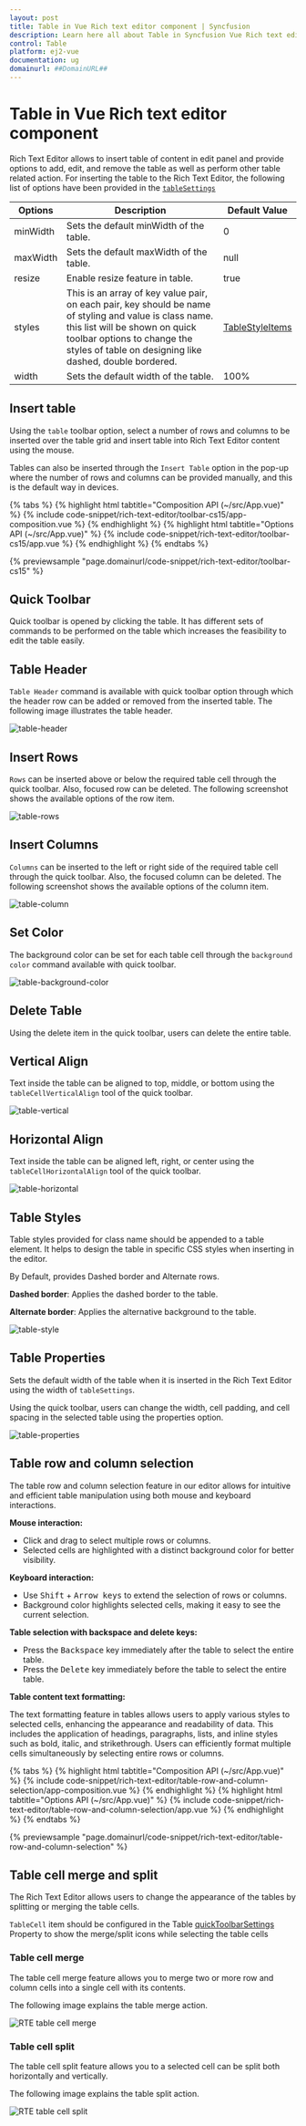 ```yaml
---
layout: post
title: Table in Vue Rich text editor component | Syncfusion
description: Learn here all about Table in Syncfusion Vue Rich text editor component of Syncfusion Essential JS 2 and more.
control: Table 
platform: ej2-vue
documentation: ug
domainurl: ##DomainURL##
---
```


# Table in Vue Rich text editor component

Rich Text Editor allows to insert table of content in edit panel and provide options to add, edit, and remove the table as well as perform other table related action. For inserting the table to the Rich Text Editor, the following list of options have been provided in the [`tableSettings`](https://ej2.syncfusion.com/vue/documentation/api/rich-text-editor/tableSettings/#tablesettings)

| Options | Description | Default Value |
|----------------|---------|-----------------------------|
| minWidth | Sets the default minWidth of the table. | 0 |
| maxWidth | Sets the default maxWidth of the table. | null |
| resize | Enable resize feature in table.| true |
| styles | This is an array of key value pair, on each pair, key should be name of styling and value is class name. this list will be shown on quick toolbar options to change the styles of table on designing like dashed, double bordered. | [TableStyleItems](https://ej2.syncfusion.com/vue/documentation/api/rich-text-editor/tableSettings/#styles) |
| width | Sets the default width of the table. | 100% |

## Insert table

Using the `table` toolbar option, select a number of rows and columns to be inserted over the table grid and insert table into Rich Text Editor content using the mouse.

Tables can also be inserted through the `Insert Table` option in the pop-up where the number of rows and columns can be provided manually, and this is the default way in devices.

{% tabs %}
{% highlight html tabtitle="Composition API (~/src/App.vue)" %}
{% include code-snippet/rich-text-editor/toolbar-cs15/app-composition.vue %}
{% endhighlight %}
{% highlight html tabtitle="Options API (~/src/App.vue)" %}
{% include code-snippet/rich-text-editor/toolbar-cs15/app.vue %}
{% endhighlight %}
{% endtabs %}
        
{% previewsample "page.domainurl/code-snippet/rich-text-editor/toolbar-cs15" %}

## Quick Toolbar

Quick toolbar is opened by clicking the table. It has different sets of commands to be performed on the table which increases the feasibility to edit the table easily.

## Table Header

`Table Header` command is available with quick toolbar option through which the header row can be added or removed from the inserted table. The following image illustrates the table header.

![table-header](./images/table_header.png)

## Insert Rows

`Rows` can be inserted above or below the required table cell through the quick toolbar. Also, focused row can be deleted. The following screenshot shows the available options of the row item.

![table-rows](./images/table_rows.png)

## Insert Columns

`Columns` can be inserted to the left or right side of the required table cell through the quick toolbar. Also, the focused column can be deleted. The following screenshot shows the available options of the column item.

![table-column](./images/table_column.png)

## Set Color

The background color can be set for each table cell through the `background color` command available with quick toolbar.

![table-background-color](./images/table_bg_color.png)

## Delete Table

Using the delete item in the quick toolbar, users can delete the entire table.

## Vertical Align

Text inside the table can be aligned to top, middle, or bottom using the `tableCellVerticalAlign` tool of the quick toolbar.

![table-vertical](./images/table_vertical.png)

## Horizontal Align

Text inside the table can be aligned left, right, or center using the `tableCellHorizontalAlign` tool of the quick toolbar.

![table-horizontal](./images/table_horizontal.png)

## Table Styles

Table styles provided for class name should be appended to a table element. It helps to design the table in specific CSS styles when inserting in the editor.

By Default, provides Dashed border and Alternate rows.

**Dashed border**: Applies the dashed border to the table.

**Alternate border**: Applies the alternative background to the table.

 ![table-style](./images/table_style.png)

## Table Properties

Sets the default width of the table when it is inserted in the Rich Text Editor using the width of `tableSettings`.

Using the quick toolbar, users can change the width, cell padding, and cell spacing in the selected table using the properties option.

![table-properties](./images/table_properties.png)

## Table row and column selection

The table row and column selection feature in our editor allows for intuitive and efficient table manipulation using both mouse and keyboard interactions.

**Mouse interaction:**

* Click and drag to select multiple rows or columns.
* Selected cells are highlighted with a distinct background color for better visibility.

**Keyboard interaction:**

* Use <kbd>Shift</kbd> + <kbd>Arrow keys</kbd> to extend the selection of rows or columns.
* Background color highlights selected cells, making it easy to see the current selection.

**Table selection with backspace and delete keys:**

* Press the <kbd>Backspace</kbd> key immediately after the table to select the entire table.
* Press the <kbd>Delete</kbd> key immediately before the table to select the entire table.

**Table content text formatting:**

The text formatting feature in tables allows users to apply various styles to selected cells, enhancing the appearance and readability of data. This includes the application of headings, paragraphs, lists, and inline styles such as bold, italic, and strikethrough. Users can efficiently format multiple cells simultaneously by selecting entire rows or columns.

{% tabs %}
{% highlight html tabtitle="Composition API (~/src/App.vue)" %}
{% include code-snippet/rich-text-editor/table-row-and-column-selection/app-composition.vue %}
{% endhighlight %}
{% highlight html tabtitle="Options API (~/src/App.vue)" %}
{% include code-snippet/rich-text-editor/table-row-and-column-selection/app.vue %}
{% endhighlight %}
{% endtabs %}
        
{% previewsample "page.domainurl/code-snippet/rich-text-editor/table-row-and-column-selection" %}

## Table cell merge and split

The Rich Text Editor allows users to change the appearance of the tables by splitting or merging the table cells.

`TableCell` item should be configured in the Table [quickToolbarSettings](https://ej2.syncfusion.com/vue/documentation/api/rich-text-editor/quickToolbarSettings/#table) Property to show the merge/split icons while selecting the table cells

### Table cell merge

The table cell merge feature allows you to merge two or more row and column cells into a single cell with its contents.

The following image explains the table merge action.

![RTE table cell merge](./images/table_merge.png)

### Table cell split

The table cell split feature allows you to a selected cell can be split both horizontally and vertically.

The following image explains the table split action.

![RTE table cell split](./images/table_split.png)